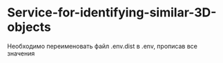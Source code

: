 # Service-for-identifying-similar-3D-objects

Необходимо переименовать файл .env.dist в .env, прописав все значения 

